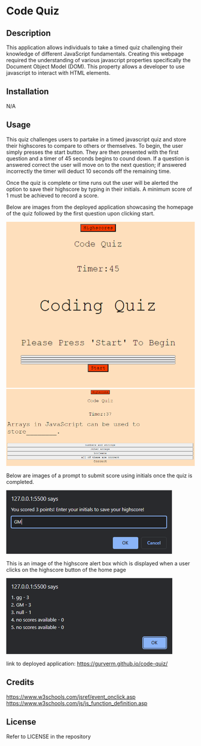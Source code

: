 # Code Quiz

## Description

This application allows individuals  to take a timed quiz challenging their knowledge of different JavaScript fundamentals. Creating this webpage required the understanding of various javascript properties specifically the Document Object Model (DOM). This property allows a developer to use javascript to interact with HTML elements.


## Installation

N/A

## Usage

This quiz challenges users to partake in a timed javascript quiz and store their highscores to compare to others or themselves. To begin, the user simply presses the start button. They are then presented with the first question and a timer of 45 seconds begins to cound down. If a question is answered correct the user will move on to the next question; if answered incorrectly the timer will deduct 10 seconds off the remaining time. 

Once the quiz is complete or time runs out the user will be alerted the option to save their highscore by typing in their initials. A minimum score of 1 must be achieved to record a score.


Below are images from the deployed application showcasing the homepage of the quiz followed by the first question upon clicking start.

![Code Quiz Deployed](/assets/images/code-quiz1.PNG)
![](/assets/images/code-quiz2.PNG)


Below are images of a prompt to submit score using initials once the quiz is completed. 

![](/assets/images/code-quiz-alert.PNG)

This is an image of the highscore alert box which is displayed when a user clicks on the highscore button of the home page

![](/assets/images/code-quiz-highscores.PNG)


link to deployed application: https://gurverm.github.io/code-quiz/ 
## Credits

https://www.w3schools.com/jsref/event_onclick.asp 
https://www.w3schools.com/js/js_function_definition.asp 

## License

Refer to LICENSE in the repository